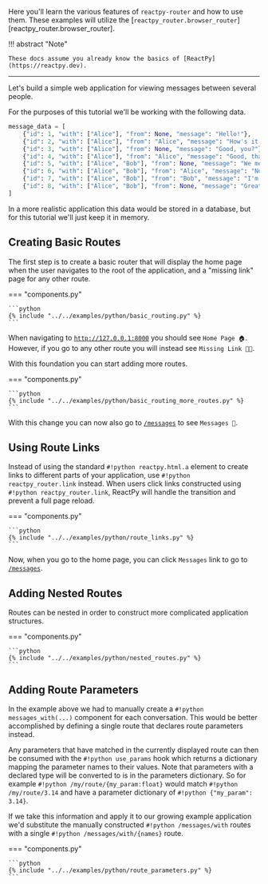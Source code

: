 <p class="intro" markdown>

Here you'll learn the various features of `reactpy-router` and how to use them. These examples will utilize the [`reactpy_router.browser_router`][reactpy_router.browser_router].

</p>

!!! abstract "Note"

    These docs assume you already know the basics of [ReactPy](https://reactpy.dev).

---

Let's build a simple web application for viewing messages between several people.

For the purposes of this tutorial we'll be working with the following data.

```python linenums="0"
message_data = [
    {"id": 1, "with": ["Alice"], "from": None, "message": "Hello!"},
    {"id": 2, "with": ["Alice"], "from": "Alice", "message": "How's it going?"},
    {"id": 3, "with": ["Alice"], "from": None, "message": "Good, you?"},
    {"id": 4, "with": ["Alice"], "from": "Alice", "message": "Good, thanks!"},
    {"id": 5, "with": ["Alice", "Bob"], "from": None, "message": "We meeting now?"},
    {"id": 6, "with": ["Alice", "Bob"], "from": "Alice", "message": "Not sure."},
    {"id": 7, "with": ["Alice", "Bob"], "from": "Bob", "message": "I'm here!"},
    {"id": 8, "with": ["Alice", "Bob"], "from": None, "message": "Great!"},
]
```

In a more realistic application this data would be stored in a database, but for this tutorial we'll just keep it in memory.

## Creating Basic Routes

The first step is to create a basic router that will display the home page when the user navigates to the root of the application, and a "missing link" page for any other route.

=== "components.py"

    ```python
    {% include "../../examples/python/basic_routing.py" %}
    ```

When navigating to [`http://127.0.0.1:8000`](http://127.0.0.1:8000) you should see `Home Page 🏠`. However, if you go to any other route you will instead see `Missing Link 🔗‍💥`.

With this foundation you can start adding more routes.

=== "components.py"

    ```python
    {% include "../../examples/python/basic_routing_more_routes.py" %}
    ```

With this change you can now also go to [`/messages`](http://127.0.0.1:8000/messages) to see `Messages 💬`.

## Using Route Links

Instead of using the standard `#!python reactpy.html.a` element to create links to different parts of your application, use `#!python reactpy_router.link` instead. When users click links constructed using `#!python reactpy_router.link`, ReactPy will handle the transition and prevent a full page reload.

=== "components.py"

    ```python
    {% include "../../examples/python/route_links.py" %}
    ```

Now, when you go to the home page, you can click `Messages` link to go to [`/messages`](http://127.0.0.1:8000/messages).

## Adding Nested Routes

Routes can be nested in order to construct more complicated application structures.

=== "components.py"

    ```python
    {% include "../../examples/python/nested_routes.py" %}
    ```

## Adding Route Parameters

In the example above we had to manually create a `#!python messages_with(...)` component for each conversation. This would be better accomplished by defining a single route that declares route parameters instead.

Any parameters that have matched in the currently displayed route can then be consumed with the `#!python use_params` hook which returns a dictionary mapping the parameter names to their values. Note that parameters with a declared type will be converted to is in the parameters dictionary. So for example `#!python /my/route/{my_param:float}` would match `#!python /my/route/3.14` and have a parameter dictionary of `#!python {"my_param": 3.14}`.

If we take this information and apply it to our growing example application we'd substitute the manually constructed `#!python /messages/with` routes with a single `#!python /messages/with/{names}` route.

=== "components.py"

    ```python
    {% include "../../examples/python/route_parameters.py" %}
    ```
